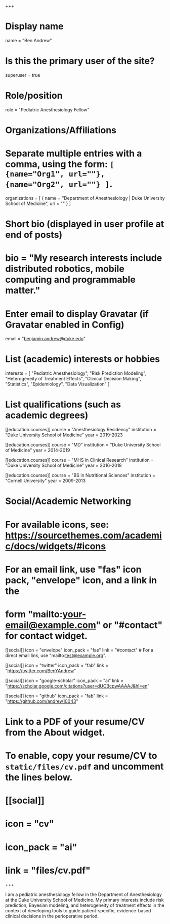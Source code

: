 +++
# Display name
name = "Ben Andrew"

# Is this the primary user of the site?
superuser = true

# Role/position
role = "Pediatric Anesthesiology Fellow"

# Organizations/Affiliations
#   Separate multiple entries with a comma, using the form: `[ {name="Org1", url=""}, {name="Org2", url=""} ]`.
organizations = [ { name = "Department of Anesthesiology | Duke University School of Medicine", url = "" } ]

# Short bio (displayed in user profile at end of posts)
# bio = "My research interests include distributed robotics, mobile computing and programmable matter."

# Enter email to display Gravatar (if Gravatar enabled in Config)
email = "benjamin.andrew@duke.edu"

# List (academic) interests or hobbies
interests = [
  "Pediatric Anesthesiology",
  "Risk Prediction Modeling",
  "Heterogeneity of Treatment Effects",
  "Clinical Decision Making",
  "Statistics",
  "Epidemiology",
  "Data Visualization"
]

# List qualifications (such as academic degrees)
[[education.courses]]
  course = "Anesthesiology Residency"
  institution = "Duke University School of Medicine"
  year = 2019-2023

[[education.courses]]
  course = "MD"
  institution = "Duke University School of Medicine"
  year = 2014-2019
  
[[education.courses]]
  course = "MHS in Clinical Research"
  institution = "Duke University School of Medicine"
  year = 2016-2018

[[education.courses]]
  course = "BS in Nutritional Sciences"
  institution = "Cornell University"
  year = 2009-2013

# Social/Academic Networking
# For available icons, see: https://sourcethemes.com/academic/docs/widgets/#icons
#   For an email link, use "fas" icon pack, "envelope" icon, and a link in the
#   form "mailto:your-email@example.com" or "#contact" for contact widget.

[[social]]
  icon = "envelope"
  icon_pack = "fas"
  link = "#contact"  # For a direct email link, use "mailto:test@example.org".

[[social]]
  icon = "twitter"
  icon_pack = "fab"
  link = "https://twitter.com/BenYAndrew"

[[social]]
  icon = "google-scholar"
  icon_pack = "ai"
  link = "https://scholar.google.com/citations?user=dUCBcpwAAAAJ&hl=en"

[[social]]
  icon = "github"
  icon_pack = "fab"
  link = "https://github.com/andrew10043"

# Link to a PDF of your resume/CV from the About widget.
# To enable, copy your resume/CV to `static/files/cv.pdf` and uncomment the lines below.
# [[social]]
#   icon = "cv"
#   icon_pack = "ai"
#   link = "files/cv.pdf"

+++

I am a pediatric anesthesiology fellow in the Department of Anesthesiology at the Duke University School of Medicine. My primary interests include risk prediction, Bayesian modeling, and heterogeneity of treatment effects in the context of developing tools to guide patient-specific, evidence-based clinical decisions in the perioperative period.

